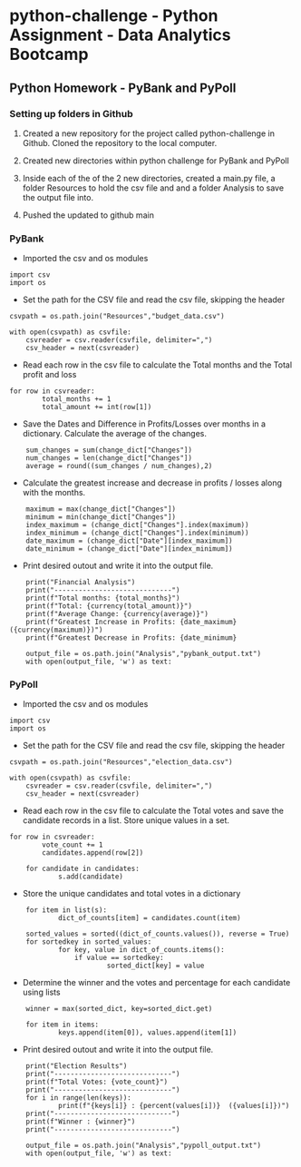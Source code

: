 # python-challenge - Python Assignment - Data Analytics Bootcamp

## Python Homework - PyBank and PyPoll

### Setting up folders in Github

1. Created a new repository for the project called python-challenge in Github. Cloned the repository to the local computer.

2. Created new directories within python challenge for PyBank and PyPoll

3. Inside each of the of the 2 new directories, created a main.py file, a folder Resources to hold the csv file and and a folder Analysis to save the output file into.

4. Pushed the updated to github main

### PyBank

   * Imported the csv and os modules
```
import csv
import os
```
   * Set the path for the CSV file and read the csv file, skipping the header
```
csvpath = os.path.join("Resources","budget_data.csv")
```
```
with open(csvpath) as csvfile:
	csvreader = csv.reader(csvfile, delimiter=",")
	csv_header = next(csvreader)
```

* Read each row in the csv file to calculate the Total months and the Total profit and loss
```
for row in csvreader:                
		total_months += 1
		total_amount += int(row[1])  
```
  * Save the Dates and Difference in Profits/Losses over months in a dictionary. Calculate the average of the changes.
```
	sum_changes = sum(change_dict["Changes"])   
	num_changes = len(change_dict["Changes"])
	average = round((sum_changes / num_changes),2)
```
 * Calculate the greatest increase and decrease in profits / losses along with the months.
```
	maximum = max(change_dict["Changes"])
	minimum = min(change_dict["Changes"])
	index_maximum = (change_dict["Changes"].index(maximum))
	index_minimum = (change_dict["Changes"].index(minimum))
	date_maximum = (change_dict["Date"][index_maximum])
	date_minimum = (change_dict["Date"][index_minimum])
```
* Print desired outout and write it into the output file.
```
	print("Financial Analysis")
	print("-----------------------------")
	print(f"Total months: {total_months}")
	print(f"Total: {currency(total_amount)}")        
	print(f"Average Change: {currency(average)}")    
	print(f"Greatest Increase in Profits: {date_maximum} ({currency(maximum)})")   
	print(f"Greatest Decrease in Profits: {date_minimum}

	output_file = os.path.join("Analysis","pybank_output.txt")
	with open(output_file, 'w') as text:
```

### PyPoll

* Imported the csv and os modules
```
import csv
import os
```
   * Set the path for the CSV file and read the csv file, skipping the header
```
csvpath = os.path.join("Resources","election_data.csv")
```
```
with open(csvpath) as csvfile:
    csvreader = csv.reader(csvfile, delimiter=",")
    csv_header = next(csvreader)
```

* Read each row in the csv file to calculate the Total votes and save the candidate records in a list. Store unique values in a set.
```
for row in csvreader:
        vote_count += 1
        candidates.append(row[2])
```
```
	for candidate in candidates:       
    		s.add(candidate)
```
  * Store the unique candidates and total votes in a dictionary
```
	for item in list(s):
    		dict_of_counts[item] = candidates.count(item)
```
```
	sorted_values = sorted((dict_of_counts.values()), reverse = True)
	for sortedkey in sorted_values:
    		for key, value in dict_of_counts.items():
        		if value == sortedkey:
            			sorted_dict[key] = value
```
 * Determine the winner and the votes and percentage for each candidate using lists
```
	winner = max(sorted_dict, key=sorted_dict.get)
```
```
	for item in items:
    		keys.append(item[0]), values.append(item[1])

```
* Print desired outout and write it into the output file.
```
	print("Election Results")
	print("-----------------------------")
	print(f"Total Votes: {vote_count}")
	print("-----------------------------")
	for i in range(len(keys)):
    		print(f"{keys[i]} : {percent(values[i])}  ({values[i]})")
	print("-----------------------------")
	print(f"Winner : {winner}")
	print("-----------------------------")

	output_file = os.path.join("Analysis","pypoll_output.txt")
	with open(output_file, 'w') as text:
```